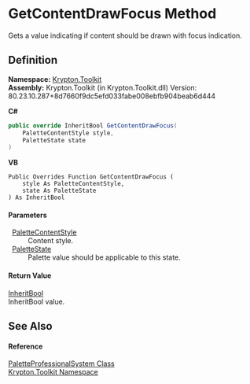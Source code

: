 # GetContentDrawFocus Method


Gets a value indicating if content should be drawn with focus indication.



## Definition
**Namespace:** <a href="79d2eac2-21f4-54ff-7552-b20c33c30600.md">Krypton.Toolkit</a>  
**Assembly:** Krypton.Toolkit (in Krypton.Toolkit.dll) Version: 80.23.10.287+8d7660f9dc5efd033fabe008ebfb904beab6d444

**C#**
``` C#
public override InheritBool GetContentDrawFocus(
	PaletteContentStyle style,
	PaletteState state
)
```
**VB**
``` VB
Public Overrides Function GetContentDrawFocus ( 
	style As PaletteContentStyle,
	state As PaletteState
) As InheritBool
```



#### Parameters
<dl><dt>  <a href="e51bbd11-7fb5-8388-9a31-63383b173303.md">PaletteContentStyle</a></dt><dd>Content style.</dd><dt>  <a href="93e626cd-00cf-240e-06c6-ab4d47e982ba.md">PaletteState</a></dt><dd>Palette value should be applicable to this state.</dd></dl>

#### Return Value
<a href="60db1ece-3db4-87d6-8a1c-3999d61b06c0.md">InheritBool</a>  
InheritBool value.

## See Also


#### Reference
<a href="82a04064-d0be-2184-808f-d4ca836f9673.md">PaletteProfessionalSystem Class</a>  
<a href="79d2eac2-21f4-54ff-7552-b20c33c30600.md">Krypton.Toolkit Namespace</a>  
